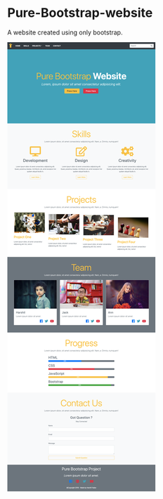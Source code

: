 # Pure-Bootstrap-website
A website created using only bootstrap.

![Website Screenshot](https://github.com/yharshil/Pure-Bootstrap-website/blob/master/ssWebsite.png)
